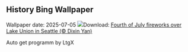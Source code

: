 ## History Bing Wallpaper
Wallpaper date: 2025-07-05
![](https://www.bing.com/th?id=OHR.SeattleFireworks_EN-US0523563675_UHD.jpg&w=1000)Download: [Fourth of July fireworks over Lake Union in Seattle (© Dixin Yan)](https://www.bing.com/th?id=OHR.SeattleFireworks_EN-US0523563675_UHD.jpg)

Auto get programm by LtgX
